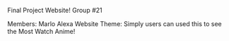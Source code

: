 Final Project Website!
Group #21

Members:
        Marlo
        Alexa
Website Theme: Simply users can used this to see the Most Watch Anime!
